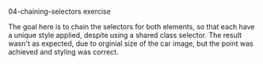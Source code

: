 04-chaining-selectors exercise

The goal here is to chain the selectors for both elements, so that each have a unique style applied, despite using a shared class selector. 
The result wasn't as expected, due to orginial size of the car image, but the point was achieved and styling was correct.